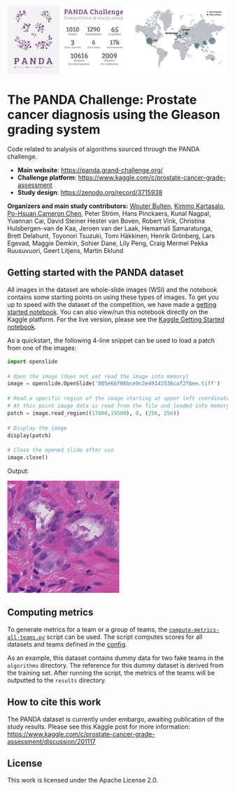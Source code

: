 ![PANDA Challenge](media/panda_github@150x.png)

# The PANDA Challenge: Prostate cancer diagnosis using the Gleason grading system

Code related to analysis of algorithms sourced through the PANDA challenge.

- **Main website**: https://panda.grand-challenge.org/
- **Challenge platform**: https://www.kaggle.com/c/prostate-cancer-grade-assessment
- **Study design**: https://zenodo.org/record/3715938

**Organizers and main study contributors:** [Wouter Bulten](https://github.com/wouterbulten), [Kimmo Kartasalo](https://github.com/kimmokartasalo), [Po-Hsuan Cameron Chen](https://github.com/cameronphchen), Peter Ström, Hans Pinckaers, Kunal Nagpal, Yuannan Cai, David Steiner
Hester van Boven, Robert Vink, Christina Hulsbergen-van de Kaa, Jeroen van der Laak, Hemamali Samaratunga, Brett Delahunt, Toyonori Tsuzuki, Tomi Häkkinen, Henrik Grönberg, Lars Egevad, Maggie Demkin, Sohier Dane, Lily Peng, Craig Mermel
Pekka Ruusuvuori, Geert Litjens, Martin Eklund

## Getting started with the PANDA dataset

All images in the dataset are whole-slide images (WSI) and the notebook contains some starting points on using these types of images. To get you up to speed with the dataset of the competition, we have made a [getting started notebook](https://github.com/DIAGNijmegen/panda-challenge/blob/main/notebooks/getting-started-with-the-panda-dataset.ipynb). You can also view/run this notebook directly on the Kaggle platform. For the live version, please see the [Kaggle Getting Started notebook](https://www.kaggle.com/wouterbulten/getting-started-with-the-panda-dataset).

As a quickstart, the following 4-line snippet can be used to load a patch from one of the images:

```python
import openslide

# Open the image (does not yet read the image into memory)
image = openslide.OpenSlide('005e66f06bce9c2e49142536caf2f6ee.tiff')

# Read a specific region of the image starting at upper left coordinate (x=17800, y=19500) on level 0 and extracting a 256*256 pixel patch.
# At this point image data is read from the file and loaded into memory.
patch = image.read_region((17800,19500), 0, (256, 256))

# Display the image
display(patch)

# Close the opened slide after use
image.close()
```
Output:

![image patch](media/biopsy_patch.png)
## Computing metrics

To generate metrics for a team or a group of teams, the [`compute-metrics-all-teams.py`](src/compute-metrics-all-teams.py) script can be used. The script computes scores for all datasets and teams defined in the [config](src/evaluation/config.py).

As an example, this dataset contains dummy data for two fake teams in the `algorithms` directory. The reference for this dummy dataset is derived from the training set. After running the script, the metrics of the teams will be outputted to the `results` directory.

## How to cite this work

The PANDA dataset is currently under embargo, awaiting publication of the study results. Please see this Kaggle post for more information: https://www.kaggle.com/c/prostate-cancer-grade-assessment/discussion/201117

## License

This work is licensed under the Apache License 2.0.